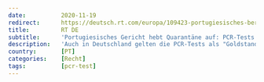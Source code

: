 ```yaml
---
date:          2020-11-19
redirect:      https://deutsch.rt.com/europa/109423-portugiesisches-berufungsgericht-haelt-pcr-tests-fuer-nicht-aussagekraeftig/
title:         RT DE
subtitle:      'Portugiesisches Gericht hebt Quarantäne auf: PCR-Tests ersetzen keine medizinische Diagnose'
description:   'Auch in Deutschland gelten die PCR-Tests als "Goldstandard" in der Diagnose einer Corona-Infektion. Doch manche Experten haben Zweifel an der Aussagekraft einer solchen "Diagnose". Daher sorgte das Urteil eines portugiesischen Berufungsgerichts für Aufsehen.'
country:       [PT]
categories:    [Recht]
tags:          [pcr-test]
---
```


